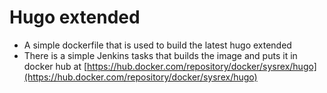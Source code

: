# Hugo extended

- A simple dockerfile that is used to build the latest hugo extended
- There is a simple Jenkins tasks that builds the image and puts it in docker hub at [https://hub.docker.com/repository/docker/sysrex/hugo](https://hub.docker.com/repository/docker/sysrex/hugo)
